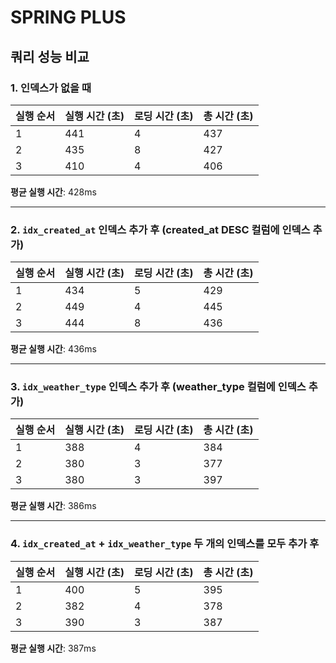 # SPRING PLUS


## 쿼리 성능 비교

### 1. 인덱스가 없을 때
| 실행 순서 | 실행 시간 (초) | 로딩 시간 (초) | 총 시간 (초) |
| --------- | -------------- | -------------- | ------------ |
| 1         | 441            | 4              | 437          |
| 2         | 435            | 8              | 427          |
| 3         | 410            | 4              | 406          |

**평균 실행 시간**: 428ms

---

### 2. `idx_created_at` 인덱스 추가 후 (created_at DESC 컬럼에 인덱스 추가)
| 실행 순서 | 실행 시간 (초) | 로딩 시간 (초) | 총 시간 (초) |
| --------- | -------------- | -------------- | ------------ |
| 1         | 434            | 5              | 429          |
| 2         | 449            | 4              | 445          |
| 3         | 444            | 8              | 436          |

**평균 실행 시간**: 436ms

---

### 3. `idx_weather_type` 인덱스 추가 후 (weather_type 컬럼에 인덱스 추가)
| 실행 순서 | 실행 시간 (초) | 로딩 시간 (초) | 총 시간 (초) |
| --------- | -------------- | -------------- | ------------ |
| 1         | 388            | 4              | 384          |
| 2         | 380            | 3              | 377          |
| 3         | 380            | 3              | 397          |

**평균 실행 시간**: 386ms

---

### 4. `idx_created_at` + `idx_weather_type` 두 개의 인덱스를 모두 추가 후
| 실행 순서 | 실행 시간 (초) | 로딩 시간 (초) | 총 시간 (초) |
| --------- | -------------- | -------------- | ------------ |
| 1         | 400            | 5              | 395          |
| 2         | 382            | 4              | 378          |
| 3         | 390            | 3              | 387          |

**평균 실행 시간**: 387ms
